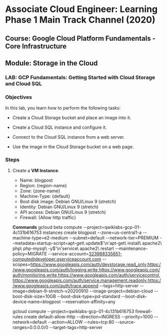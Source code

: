 # Associate Cloud Engineer: Learning Phase 1 Main Track Channel (2020)

## Course: Google Cloud Platform Fundamentals - Core Infrastructure

## Module: Storage in the Cloud

### LAB: GCP Fundamentals: Getting Started with Cloud Storage and Cloud SQL

### Objectives

In this lab, you learn how to perform the following tasks:

* Create a Cloud Storage bucket and place an image into it.
  
* Create a Cloud SQL instance and configure it.
  
* Connect to the Cloud SQL instance from a web server.
  
* Use the image in the Cloud Storage bucket on a web page.

### Steps

1. Create a **VM Instance**.
    * Name: blogpost
    * Region: {region-name}
    * Zone: {zone-name}
    * Machine-Type: {default}
    * Boot disk image: Debian GNU/Linux 9 (stretch)
    * Identity: Debian GNU/Linux 9 (stretch)
    * API access: Debian GNU/Linux 9 (stretch)
    * Firewall: {Allow http traffic}
    
    
    **Commands**
    gcloud beta compute --project=qwiklabs-gcp-01-4c131b616753 instances create blogpost --zone=us-central1-a --machine-type=e2-medium --subnet=default --network-tier=PREMIUM --metadata=startup-script=apt-get\ update$'\n'apt-get\ install\ apache2\ php\ php-mysql\ -y$'\n'service\ apache2\ restart --maintenance-policy=MIGRATE --service-account=323988335651-compute@developer.gserviceaccount.com --scopes=https://www.googleapis.com/auth/devstorage.read_only,https://www.googleapis.com/auth/logging.write,https://www.googleapis.com/auth/monitoring.write,https://www.googleapis.com/auth/servicecontrol,https://www.googleapis.com/auth/service.management.readonly,https://www.googleapis.com/auth/trace.append --tags=http-server --image=debian-9-stretch-v20200910 --image-project=debian-cloud --boot-disk-size=10GB --boot-disk-type=pd-standard --boot-disk-device-name=blogpost --reservation-affinity=any
    
    gcloud compute --project=qwiklabs-gcp-01-4c131b616753 firewall-rules create default-allow-http --direction=INGRESS --priority=1000 --network=default --action=ALLOW --rules=tcp:80 --source-ranges=0.0.0.0/0 --target-tags=http-server
